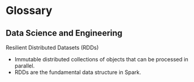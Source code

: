 # Glossary

## Data Science and Engineering
Resilient Distributed Datasets (RDDs)
- Immutable distributed collections of objects that can be processed in parallel.
- RDDs are the fundamental data structure in Spark.